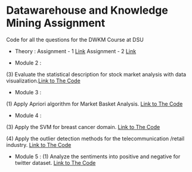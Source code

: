 # Datawarehouse and Knowledge Mining Assignment

Code for all the questions for the DWKM Course at DSU



- Theory : 
Assignment - 1 [Link](https://github.com/Devaprasad403/dwkm-assignment/blob/main/DWKM%20Assignment%20-%201.pdf)
Assignment - 2 [Link](https://github.com/Devaprasad403/dwkm-assignment/blob/main/DWKM%20Assignment-2.pdf)

 

- Module 2 : 

(3) Evaluate the statistical description for stock market analysis with data visualization.[Link to The Code](https://github.com/Devaprasad403/dwkm-assignment/tree/main/module%202/stock-viz)

- Module 3 : 

(1) Apply Apriori algorithm for Market Basket Analysis. [Link to The Code](https://github.com/Devaprasad403/dwkm-assignment/blob/main/Market-Basket-Analysis-Using-Apriori-Algorithm-main/Market_Basket_Analysis_notebook.ipynb)

- Module 4 : 

(3) Apply the SVM for breast cancer domain. [Link to The Code](https://github.com/Devaprasad403/dwkm-assignment/blob/main/Breast_Cancer_domain.ipynb)

(4) Apply the outlier detection methods for the telecommunication /retail industry. [Link to The Code](https://github.com/Devaprasad403/dwkm-assignment/blob/main/Outlier_detection_retail_industry.ipynb)

- Module 5 : 
(1) Analyze the sentiments into positive and negative for twitter dataset. [Link to The Code](https://github.com/Devaprasad403/dwkm-assignment/blob/main/Sentiment_Analysis_Twitter_datasets.ipynb)
